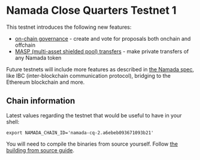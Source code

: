 # Namada Close Quarters Testnet 1

This testnet introduces the following new features:

- [on-chain governance](../user-guide/ledger/governance.md) - create and vote for proposals both onchain and offchain
- [MASP (multi-asset shielded pool) transfers](../user-guide/ledger/masp.md) - make private transfers of any Namada token

Future testnets will include more features as described in [the Namada spec](https://specs.anoma.net/master/architecture/namada.html), like IBC (inter-blockchain communication protocol), bridging to the Ethereum blockchain and more.

## Chain information

Latest values regarding the testnet that would be useful to have in your shell:

```shell
export NAMADA_CHAIN_ID='namada-cq-2.a6ebeb093671093b21'
```

You will need to compile the binaries from source yourself. Follow [the building from source guide](../user-guide/install.md#from-source).
